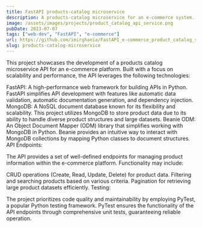 ```yaml
---
title: FastAPI products-catalog microservice
description: A products-catalog microservice for an e-commerce system.
image: /assets/images/projects/product_catalog_api_service.png
pubDate: 2023-07-07
tags: ["web-dev", "FastAPI", "e-commerce"]
url: https://github.com/imirghania/FastAPI_e-commerce_product_catalog_service
slug: products-catalog-microservice
---
```


This project showcases the development of a products catalog microservice API for an e-commerce platform. Built with a focus on scalability and performance, the API leverages the following technologies:

FastAPI: A high-performance web framework for building APIs in Python. FastAPI simplifies API development with features like automatic data validation, automatic documentation generation, and dependency injection.
MongoDB: A NoSQL document database known for its flexibility and scalability. This project utilizes MongoDB to store product data due to its ability to handle diverse product structures and large datasets.
Beanie ODM: An Object Document Mapper (ODM) library that simplifies working with MongoDB in Python. Beanie provides an intuitive way to interact with MongoDB collections by mapping Python classes to document structures.
API Endpoints:

The API provides a set of well-defined endpoints for managing product information within the e-commerce platform. Functionality may include:

CRUD operations (Create, Read, Update, Delete) for product data.
Filtering and searching products based on various criteria.
Pagination for retrieving large product datasets efficiently.
Testing:

The project prioritizes code quality and maintainability by employing PyTest, a popular Python testing framework. PyTest ensures the functionality of the API endpoints through comprehensive unit tests, guaranteeing reliable operation.

